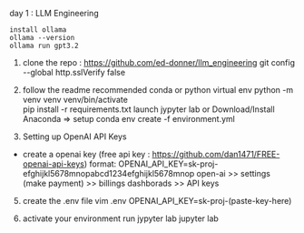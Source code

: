 day 1 : LLM Engineering
	
	install ollama
	ollama --version
	ollama run gpt3.2

1. clone the repo : https://github.com/ed-donner/llm_engineering
	git config --global http.sslVerify false

3. follow the readme recommended conda or python virtual env
	python -m venv venv
	venv/bin/activate	
	pip install -r requirements.txt
	launch jypyter lab
  or
  Download/Install Anaconda => setup
     conda env create -f environment.yml

4. Setting up OpenAI API Keys
 - create a openai key (free api key : https://github.com/dan1471/FREE-openai-api-keys) format: OPENAI_API_KEY=sk-proj-efghijkl5678mnopabcd1234efghijkl5678mnop
	open-ai >> settings (make payment) >> billings 
		dashborads >> API keys

5. create the .env file
	vim .env
  OPENAI_API_KEY=sk-proj-(paste-key-here)

6. activate your environment run jypyter lab
	jupyter lab





